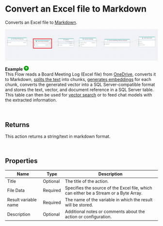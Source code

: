 # Convert an Excel file to Markdown

Converts an Excel file to [Markdown](https://en.wikipedia.org/wiki/Markdown).


![img](../../../../images/flow/convert-excel-to-markdown.png)

**Example** ![img](../../../../images/strz.jpg)  
This Flow reads a Board Meeting Log (Excel file) from [OneDrive](../onedrive/read-file-from-onedrive-as-byte-array.md), converts it to Markdown, [splits the text](../ai/split-text.md) into chunks, [generates embeddings](../azure-openai/generate-embedding.md) for each chunk, converts the generated vector into a SQL Server-compatible format and stores the text, vector, and document reference in a SQL Server table. This table can then be used for [vector search](../postgresql/vector-search.md) or to feed chat models with the extracted information.

<br/>

## Returns

This action returns a string/text in markdown format.

<br/>

## Properties

| Name                 | Type     | Description                                                                                                   |
| -------------------- | -------- | ------------------------------------------------------------------------------------------------------------- |
| Title                | Optional | The title of the action.                                                 |
| File Data            | Required | Specifies the source of the Excel file, which can either be a Stream or a Byte Array.                         |
| Result variable name | Required | The name of the variable in which the result will be stored. |
| Description          | Optional | Additional notes or comments about the action or configuration. |

<br/>
